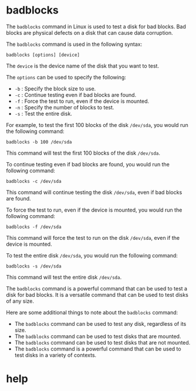 # badblocks 

The `badblocks` command in Linux is used to test a disk for bad blocks. Bad blocks are physical defects on a disk that can cause data corruption.

The `badblocks` command is used in the following syntax:

```
badblocks [options] [device]
```

The `device` is the device name of the disk that you want to test.

The `options` can be used to specify the following:

* `-b` : Specify the block size to use.
* `-c` : Continue testing even if bad blocks are found.
* `-f` : Force the test to run, even if the device is mounted.
* `-n` : Specify the number of blocks to test.
* `-s` : Test the entire disk.

For example, to test the first 100 blocks of the disk `/dev/sda`, you would run the following command:

```
badblocks -b 100 /dev/sda
```

This command will test the first 100 blocks of the disk `/dev/sda`.

To continue testing even if bad blocks are found, you would run the following command:

```
badblocks -c /dev/sda
```

This command will continue testing the disk `/dev/sda`, even if bad blocks are found.

To force the test to run, even if the device is mounted, you would run the following command:

```
badblocks -f /dev/sda
```

This command will force the test to run on the disk `/dev/sda`, even if the device is mounted.

To test the entire disk `/dev/sda`, you would run the following command:

```
badblocks -s /dev/sda
```

This command will test the entire disk `/dev/sda`.

The `badblocks` command is a powerful command that can be used to test a disk for bad blocks. It is a versatile command that can be used to test disks of any size.

Here are some additional things to note about the `badblocks` command:

* The `badblocks` command can be used to test any disk, regardless of its size.
* The `badblocks` command can be used to test disks that are mounted.
* The `badblocks` command can be used to test disks that are not mounted.
* The `badblocks` command is a powerful command that can be used to test disks in a variety of contexts.




# help 

```

```
